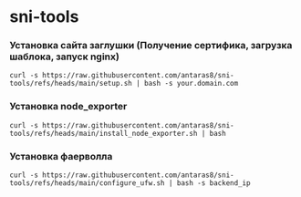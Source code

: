 # sni-tools

### Установка сайта заглушки (Получение сертифика, загрузка шаблока, запуск nginx)

```curl
curl -s https://raw.githubusercontent.com/antaras8/sni-tools/refs/heads/main/setup.sh | bash -s your.domain.com
```

### Установка node_exporter

```curl
curl -s https://raw.githubusercontent.com/antaras8/sni-tools/refs/heads/main/install_node_exporter.sh | bash
```

### Установка фаерволла

```curl
curl -s https://raw.githubusercontent.com/antaras8/sni-tools/refs/heads/main/configure_ufw.sh | bash -s backend_ip
```